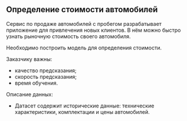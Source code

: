 ## Определение стоимости автомобилей
Сервис по продаже автомобилей с пробегом разрабатывает приложение для привлечения новых клиентов. В нём можно быстро узнать рыночную стоимость своего автомобиля.

Необходимо построить модель для определения стоимости.

Заказчику важны:
- качество предсказания;
- скорость предсказания;
- время обучения.

Описание данных:
- Датасет содержит исторические данные: технические характеристики, комплектации и цены автомобилей.


